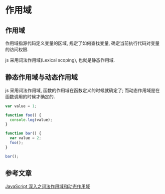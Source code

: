 # 作用域

## 作用域

作用域指源代码定义变量的区域, 规定了如何查找变量, 确定当前执行代码对变量的访问权限.

js 采用词法作用域(Lexical scoping), 也就是静态作用域.

## 静态作用域与动态作用域

js 采用词法作用域, 函数的作用域在函数定义的时候就确定了; 而动态作用域是在函数调用的时候才确定的.

```js
var value = 1;

function foo() {
  console.log(value);
}

function bar() {
  var value = 2;
  foo();
}

bar();
```

## 参考文章

[JavaScript 深入之词法作用域和动态作用域](https://github.com/mqyqingfeng/Blog/blob/master/articles/%E6%B7%B1%E5%85%A5%E7%B3%BB%E5%88%97%E6%96%87%E7%AB%A0/JavaScript%E6%B7%B1%E5%85%A5%E4%B9%8B%E8%AF%8D%E6%B3%95%E4%BD%9C%E7%94%A8%E5%9F%9F%E5%92%8C%E5%8A%A8%E6%80%81%E4%BD%9C%E7%94%A8%E5%9F%9F.md)
